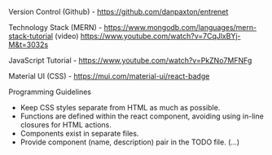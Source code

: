 Version Control (Github) - https://github.com/danpaxton/entrenet

Technology Stack (MERN) - https://www.mongodb.com/languages/mern-stack-tutorial
(video) https://www.youtube.com/watch?v=7CqJlxBYj-M&t=3032s

JavaScript Tutorial - https://www.youtube.com/watch?v=PkZNo7MFNFg

Material UI (CSS) - https://mui.com/material-ui/react-badge

Programming Guidelines
- Keep CSS styles separate from HTML as much as possible.
- Functions are defined within the react component, avoiding using in-line closures for HTML actions.
- Components exist in separate files.
- Provide component (name, description) pair in the TODO file.
(...)
